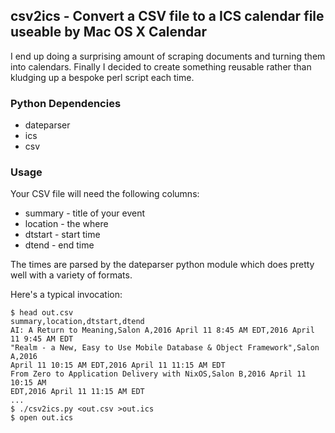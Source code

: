 ## csv2ics - Convert a CSV file to a ICS calendar file useable by Mac OS X Calendar

I end up doing a surprising amount of scraping documents and turning them into
calendars. Finally I decided to create something reusable rather than kludging
up a bespoke perl script each time.

### Python Dependencies

* dateparser
* ics
* csv

### Usage

Your CSV file will need the following columns:

* summary - title of your event
* location - the where
* dtstart - start time
* dtend - end time

The times are parsed by the dateparser python module which does pretty well
with a variety of formats.

Here's a typical invocation:

```
$ head out.csv 
summary,location,dtstart,dtend
AI: A Return to Meaning,Salon A,2016 April 11 8:45 AM EDT,2016 April 11 9:45 AM EDT
"Realm - a New, Easy to Use Mobile Database & Object Framework",Salon A,2016
April 11 10:15 AM EDT,2016 April 11 11:15 AM EDT
From Zero to Application Delivery with NixOS,Salon B,2016 April 11 10:15 AM
EDT,2016 April 11 11:15 AM EDT
...
$ ./csv2ics.py <out.csv >out.ics
$ open out.ics
```

